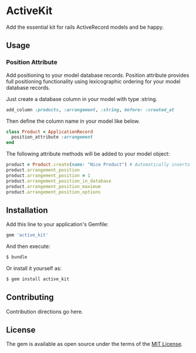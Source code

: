 # ActiveKit
Add the essential kit for rails ActiveRecord models and be happy.

## Usage

### Position Attribute

Add positioning to your model database records.
Position attribute provides full positioning functionality using lexicographic ordering for your model database records.

Just create a database column in your model with type :string.
```ruby
add_column :products, :arrangement, :string, before: :created_at
```

Then define the column name in your model like below.
```ruby
class Product < ApplicationRecord
  position_attribute :arrangement
end
```

The following attribute methods will be added to your model object:

```ruby
product = Product.create(name: "Nice Product") # Automatically inserts to the last position.
product.arrangement_position
product.arrangement_position = 1
product.arrangement_position_in_database
product.arrangement_position_maximum
product.arrangement_position_options
```

## Installation
Add this line to your application's Gemfile:

```ruby
gem 'active_kit'
```

And then execute:
```bash
$ bundle
```

Or install it yourself as:
```bash
$ gem install active_kit
```

## Contributing
Contribution directions go here.

## License
The gem is available as open source under the terms of the [MIT License](https://opensource.org/licenses/MIT).
